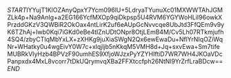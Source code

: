$START$IYYujT1KlOZAnyQpxY7Ycm096lU+5LdryaTYunuXc01MXWWTAhJGMZLk4p+Na9AnIg+a2EG166YcfMXOp9qiDkpsp5U4RVM6YGYWoHLiI96owkXPrzddGKzV3QWBiR2OkOax4ntLirK2uf6eAUpGcNvvcqe8UbJtd3FfQEm9v9yK6TZhAj+Iwb0Kqi7iGKd0eBe4tIZnUDtONpr8OtjLEmB4M/Cv5Lh07RTkmjufh4SQ4/zbyCTIqMbYxLX+zXHKg9juXiaSWgN2Qx6ewEwaDu+NflYrNIqOZiWqNr+WHatky0u4wgEivY0W7c+xlqjljb5nKkqM5VMH8d+Jq+sxvEwa+Sm7tifeMUBRkVIyHzb4BPVzF90umhES9XfjoWJzxPyYZYHIftiD7WR7WH4JKOaVDcPanpxdx4MxL8vcorr7tDkUQrymvqXBa2FFXtccfph26NtNI9YrZrfLraBDcw==$END$